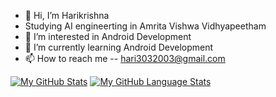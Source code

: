 - 👋 Hi, I’m Harikrishna
- Studying AI engineerting in Amrita Vishwa Vidhyapeetham
- 👀 I’m interested in Android Development
- 🌱 I’m currently learning Android Development
- 📫 How to reach me -- hari3032003@gmail.com

<!---
Harikrishna-AL/Harikrishna-AL is a ✨ special ✨ repository because its `README.md` (this file) appears on your GitHub profile.
You can click the Preview link to take a look at your changes.
--->

[![My GitHub Stats](https://github-readme-stats.vercel.app/api/?username=Harikrishna-AL&count_private=true&theme=tokyonight&showicons=true)]()
[![My GitHub Language Stats](https://github-readme-stats.vercel.app/api/top-langs/?username=Harikrishna-AL&langs_count=5&theme=tokyonight)]()
